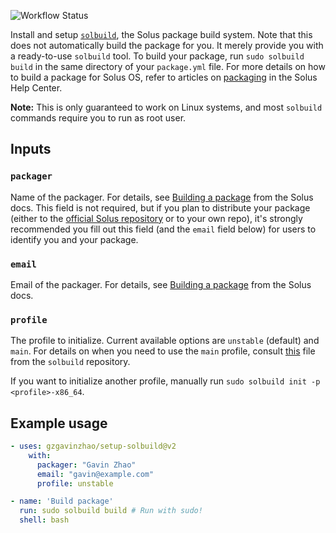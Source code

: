 ![Workflow Status](https://img.shields.io/github/workflow/status/GZGavinZhao/setup-solbuild/Workflow%20CI)

Install and setup [`solbuild`](https://github.com/getsolus/solbuild), the Solus
package build system. Note that this does not automatically build the package
for you. It merely provide you with a ready-to-use `solbuild` tool. To build
your package, run `sudo solbuild build` in the same directory of your
`package.yml` file. For more details on how to build a package for Solus OS,
refer to articles on [packaging](https://getsol.us/articles/packaging/) in the
Solus Help Center.

**Note:** This is only guaranteed to work on Linux systems, and most `solbuild`
commands require you to run as root user.

## Inputs

### `packager`

Name of the packager. For details, see
[Building a package](https://getsol.us/articles/packaging/building-a-package/en/)
from the Solus docs. This field is not required, but if you plan to distribute
your package (either to the [official Solus repository](https://dev.getsol.us)
or to your own repo), it's strongly recommended you fill out this field (and the
`email` field below) for users to identify you and your package.

### `email`

Email of the packager. For details, see
[Building a package](https://getsol.us/articles/packaging/building-a-package/en/)
from the Solus docs.

### `profile`

The profile to initialize. Current available options are `unstable` (default) and
`main`. For details on when you need to use the `main` profile, consult [this](https://github.com/getsolus/solbuild/blob/master/data/main-x86_64.profile)
file from the `solbuild` repository.

If you want to initialize another profile, manually run
`sudo solbuild init -p <profile>-x86_64`.

## Example usage

```yaml
- uses: gzgavinzhao/setup-solbuild@v2
    with:
      packager: "Gavin Zhao"
      email: "gavin@example.com"
      profile: unstable

- name: 'Build package'
  run: sudo solbuild build # Run with sudo!
  shell: bash
```
